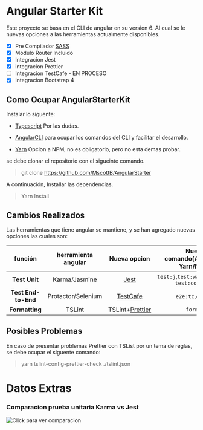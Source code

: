 # Angular Starter Kit

Este proyecto se basa en el CLI de angular en su version 6. Al cual se le nuevas opciones a las herramientas actualmente disponibles.


- [x] Pre Compilador [SASS](https://sass-lang.com/)
- [x] Modulo Router Incluido
- [x] Integracion Jest
- [x] integracion Prettier  
- [ ] Integracion TestCafe - EN PROCESO  
- [x] Integracion Bootstrap 4

## Como Ocupar AngularStarterKit

Instalar lo siguente:

- [Typescript](http://www.typescriptlang.org/) Por las dudas.

- [AngularCLI](https://cli.angular.io/) para ocupar los comandos del CLI y facilitar el desarrollo.

- [Yarn](https://yarnpkg.com/) Opcion a NPM, no es obligatorio, pero no esta demas probar.

 se debe clonar el repositorio con el sigueinte comando.

> git clone https://github.com/MscottB/AngularStarter

A continuación, Installar las dependencias.

> Yarn Install

## Cambios Realizados

Las herramientas que tiene angular se mantiene, y se han agregado nuevas opciones las cuales son:

| función | herramienta angular | Nueva opcion | Nuevo comando(Anteponer Yarn/NPM)   |
| :---: | :---: | :---: | :---: |
| **Test Unit** | Karma/Jasmine | [Jest](https://facebook.github.io/jest/) | `test:j`,`test:watch`,`test:ci`, `test:coverage` |
| **Test End-to-End** | Protactor/Selenium  | [TestCafe](https://devexpress.github.io/testcafe/) | `e2e:tc`,`e2e:ci` |
| **Formatting** | TSLint | TSLint+[Prettier](https://prettier.io/) | `format`   |

## Posibles Problemas

En caso de presentar problemas Prettier con TSList por un tema de reglas, se debe ocupar el siguente comando:

> yarn tslint-config-prettier-check ./tslint.json

# Datos Extras

### Comparacion prueba unitaria Karma vs Jest

![Click para ver comparacion](https://cdn-images-1.medium.com/max/800/0*s9xWHdUAHYgIeS7X.png)

